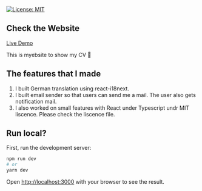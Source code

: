 [![License: MIT](https://img.shields.io/badge/License-MIT-yellow.svg)](https://opensource.org/licenses/MIT)

## Check the Website

[Live Demo](https://jgkang-git-main-jeonggeun-kangs-projects.vercel.app/)

This is myebsite to show my CV 🚀

## The features that I made

1. I built German translation using react-i18next. 
2. I built email sender so that users can send me a mail. The user also gets notification mail.
3. I also worked on small features with React under Typescript undr MIT liscence. Please check the liscence file.

## Run local?

First, run the development server:

```bash
npm run dev
# or
yarn dev
```

Open [http://localhost:3000](http://localhost:3000) with your browser to see the result.

